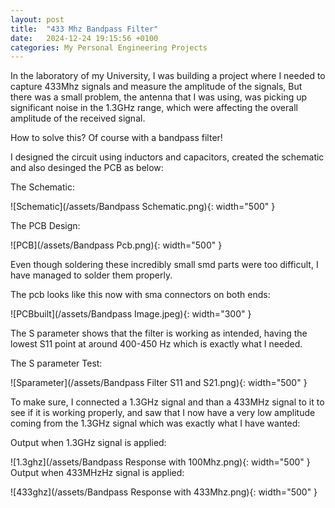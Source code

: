 ```yaml
---
layout: post
title:  "433 Mhz Bandpass Filter"
date:   2024-12-24 19:15:56 +0100
categories: My Personal Engineering Projects
---
```


In the laboratory of my University, I was building a project where I needed to capture 433Mhz signals and measure the amplitude of the signals, But there was a small problem, 
the antenna that I was using, was picking up significant noise in the 1.3GHz range, which were affecting the overall amplitude of the received signal. 

How to solve this? Of course with a bandpass filter!

I designed the circuit using inductors and capacitors, created the schematic and also desinged the PCB as below:

The Schematic:


![Schematic](/assets/Bandpass Schematic.png){: width="500" }

The PCB Design:


![PCB](/assets/Bandpass Pcb.png){: width="500" }

Even though soldering these incredibly small smd parts were too difficult, I have managed to solder them properly.

The pcb looks like this now with sma connectors on both ends:


![PCBbuilt](/assets/Bandpass Image.jpeg){: width="300" }

The S parameter shows that the filter is working as intended, having the lowest S11 point at around 400-450 Hz which is exactly what I needed.

The S parameter Test:

![Sparameter](/assets/Bandpass Filter S11 and S21.png){: width="500" }

To make sure, I connected a 1.3GHz signal and than a 433MHz signal to it to see if it is working properly, and saw that I now have a very low amplitude coming 
from the 1.3GHz signal which was exactly what I have wanted:

Output when 1.3GHz signal is applied:


![1.3ghz](/assets/Bandpass Response with 100Mhz.png){: width="500" }
Output when 433MHzHz signal is applied:


![433ghz](/assets/Bandpass Response with 433Mhz.png){: width="500" }